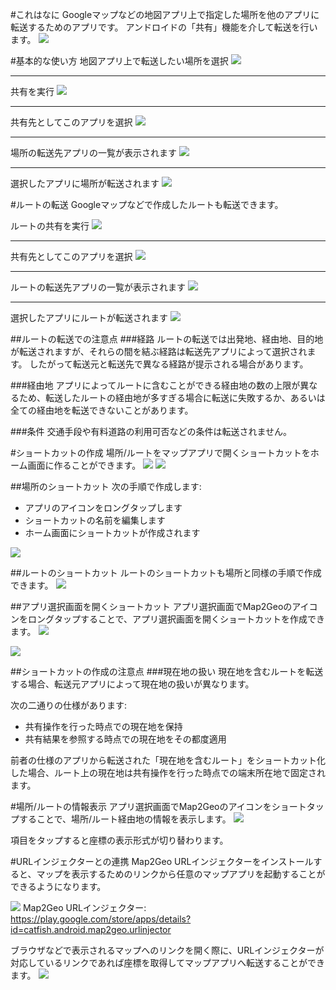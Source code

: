 #これはなに
Googleマップなどの地図アプリ上で指定した場所を他のアプリに転送するためのアプリです。
アンドロイドの「共有」機能を介して転送を行います。
![][whats]

#基本的な使い方
地図アプリ上で転送したい場所を選択
![][basis01]

----

共有を実行
![][basis02]

----

共有先としてこのアプリを選択
![][basis03]

----

場所の転送先アプリの一覧が表示されます
![][basis04]

----

選択したアプリに場所が転送されます
![][basis05]

#ルートの転送
Googleマップなどで作成したルートも転送できます。

ルートの共有を実行
![][route01]

----

共有先としてこのアプリを選択
![][route02]

----

ルートの転送先アプリの一覧が表示されます
![][route03]

----

選択したアプリにルートが転送されます
![][route04]

##ルートの転送での注意点
###経路
ルートの転送では出発地、経由地、目的地が転送されますが、それらの間を結ぶ経路は転送先アプリによって選択されます。
したがって転送元と転送先で異なる経路が提示される場合があります。

###経由地
アプリによってルートに含むことができる経由地の数の上限が異なるため、転送したルートの経由地が多すぎる場合に転送に失敗するか、あるいは全ての経由地を転送できないことがあります。

###条件
交通手段や有料道路の利用可否などの条件は転送されません。

#ショートカットの作成
場所/ルートをマップアプリで開くショートカットをホーム画面に作ることができます。
![][shortcut01] ![][shortcut02]

##場所のショートカット
次の手順で作成します:
* アプリのアイコンをロングタップします
* ショートカットの名前を編集します
* ホーム画面にショートカットが作成されます

![][shortcut03]

##ルートのショートカット
ルートのショートカットも場所と同様の手順で作成できます。
![][shortcut04]

##アプリ選択画面を開くショートカット
アプリ選択画面でMap2Geoのアイコンをロングタップすることで、アプリ選択画面を開くショートカットを作成できます。
![][shortcut05]

![][shortcut06]

##ショートカットの作成の注意点
###現在地の扱い
現在地を含むルートを転送する場合、転送元アプリによって現在地の扱いが異なります。

次の二通りの仕様があります:
* 共有操作を行った時点での現在地を保持
* 共有結果を参照する時点での現在地をその都度適用

前者の仕様のアプリから転送された「現在地を含むルート」をショートカット化した場合、ルート上の現在地は共有操作を行った時点での端末所在地で固定されます。

#場所/ルートの情報表示
アプリ選択画面でMap2Geoのアイコンをショートタップすることで、場所/ルート経由地の情報を表示します。
![][placeinfo01]

項目をタップすると座標の表示形式が切り替わります。

#URLインジェクターとの連携
Map2Geo URLインジェクターをインストールすると、マップを表示するためのリンクから任意のマップアプリを起動することができるようになります。

![][icon_injector] Map2Geo URLインジェクター:
https://play.google.com/store/apps/details?id=catfish.android.map2geo.urlinjector

ブラウザなどで表示されるマップへのリンクを開く際に、URLインジェクターが対応しているリンクであれば座標を取得してマップアプリへ転送することができます。
![][injector01]


[icon]:/site/appscatfish/android/map2geo/usage_ja/ic_launcher.png
[icon_injector]:/site/appscatfish/android/map2geo/usage_ja/map2geo_urlinjector.png

[whats]:/site/appscatfish/android/map2geo/usage_ja/whats.png

[basis01]:/site/appscatfish/android/map2geo/usage_ja/basis01.png
[basis02]:/site/appscatfish/android/map2geo/usage_ja/basis02.png
[basis03]:/site/appscatfish/android/map2geo/usage_ja/basis03.png
[basis04]:/site/appscatfish/android/map2geo/usage_ja/basis04.png
[basis05]:/site/appscatfish/android/map2geo/usage_ja/basis05.png

[route01]:/site/appscatfish/android/map2geo/usage_ja/route01.png
[route02]:/site/appscatfish/android/map2geo/usage_ja/route02.png
[route03]:/site/appscatfish/android/map2geo/usage_ja/route03.png
[route04]:/site/appscatfish/android/map2geo/usage_ja/route04.png

[shortcut01]:/site/appscatfish/android/map2geo/usage_ja/shortcut01.png
[shortcut02]:/site/appscatfish/android/map2geo/usage_ja/shortcut02.png
[shortcut03]:/site/appscatfish/android/map2geo/usage_ja/shortcut03.png
[shortcut04]:/site/appscatfish/android/map2geo/usage_ja/shortcut04.png
[shortcut05]:/site/appscatfish/android/map2geo/usage_ja/shortcut05.png
[shortcut06]:/site/appscatfish/android/map2geo/usage_ja/shortcut06.png

[placeinfo01]:/site/appscatfish/android/map2geo/usage_ja/placeinfo01.png

[injector01]:/site/appscatfish/android/map2geo/usage_ja/injector01.png
